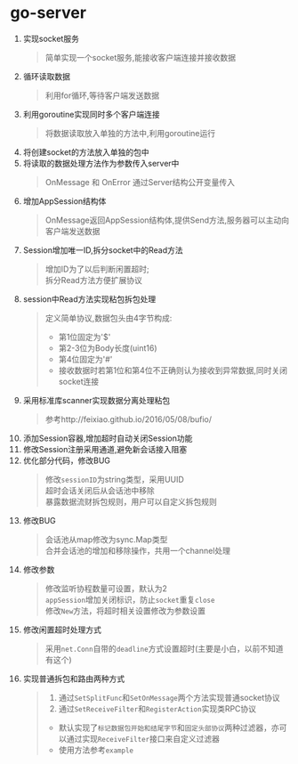 # go-server

1. 实现socket服务  
    > 简单实现一个socket服务,能接收客户端连接并接收数据  
2. 循环读取数据  
    > 利用for循环,等待客户端发送数据  
3. 利用goroutine实现同时多个客户端连接  
    > 将数据读取放入单独的方法中,利用goroutine运行  
4. 将创建socket的方法放入单独的包中  
5. 将读取的数据处理方法作为参数传入server中  
    > OnMessage 和 OnError 通过Server结构公开变量传入  
6. 增加AppSession结构体  
    > OnMessage返回AppSession结构体,提供Send方法,服务器可以主动向客户端发送数据  
7. Session增加唯一ID,拆分socket中的Read方法  
    > 增加ID为了以后判断闲置超时;  
    拆分Read方法方便扩展协议  
8. session中Read方法实现粘包拆包处理  
    > 定义简单协议,数据包头由4字节构成:  
    > - 第1位固定为'$'  
    > - 第2-3位为Body长度(uint16)  
    > - 第4位固定为'#'  
    > - 接收数据时若第1位和第4位不正确则认为接收到异常数据,同时关闭socket连接  
9. 采用标准库scanner实现数据分离处理粘包  
    > 参考http://feixiao.github.io/2016/05/08/bufio/  
10. 添加Session容器,增加超时自动关闭Session功能  
11. 修改Session注册采用通道,避免新会话接入阻塞  
12. 优化部分代码，修改BUG  
    > 修改`sessionID`为string类型，采用UUID  
    超时会话关闭后从会话池中移除  
    暴露数据流财拆包规则，用户可以自定义拆包规则
13. 修改BUG  
    > 会话池从map修改为sync.Map类型  
    合并会话池的增加和移除操作，共用一个channel处理  
14. 修改参数  
    > 修改监听协程数量可设置，默认为2  
    `appSession`增加关闭标识，防止`socket`重复`close`  
    修改`New`方法，将超时相关设置修改为参数设置  
15. 修改闲置超时处理方式  
    > 采用`net.Conn`自带的`deadline`方式设置超时(主要是小白，以前不知道有这个)  
16. 实现普通拆包和路由两种方式  
    > 1. 通过`SetSplitFunc`和`SetOnMessage`两个方法实现普通socket协议  
    > 2. 通过`SetReceiveFilter`和`RegisterAction`实现类RPC协议  
    > - 默认实现了`标记数据包开始和结尾字节`和`固定头部协议`两种过滤器，亦可以通过实现`ReceiveFilter`接口来自定义过滤器  
    > - 使用方法参考`example`  